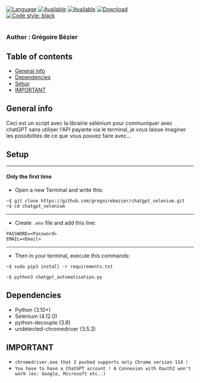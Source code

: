 [![Language](https://img.shields.io/badge/Python-3.10%2B-brightgreen.svg?style=for-the-badge)]()
[![Available](https://img.shields.io/badge/Available-%20Debian-red.svg?style=for-the-badge)]()
[![Available](https://img.shields.io/badge/Available-%20Windows-red.svg?style=for-the-badge)]()
[![Download](https://img.shields.io/badge/Size-21MO-brightgreen.svg?style=for-the-badge)]()
<br>
[![Code style: black](https://img.shields.io/badge/code%20style-black-000000.svg)](https://github.com/psf/black)
# 

### Author : Grégoire Bézier

## Table of contents
* [General info](#general-info)
* [Dependencies](#dependencies)
* [Setup](#setup)
* [IMPORTANT](#important)

## General info
Ceci est un script avec la librairie sélénium pour communiquer avec chatGPT sans utiliser l'API payante via le terminal, je vous laisse imaginer les possibilités de ce que vous pouvez faire avec...

## Setup
--------------------------------------------------------
#### Only the first time
- Open a new Terminal and write this:
```
~$ git clone https://github.com/gregoirebezier/chatgpt_selenium.git
~$ cd chatgpt_selenium
```
--------------------------------------------------------
- Create `.env` file and add this line:
```
PASSWORD=<Password>
EMAIL=<Email>
```
--------------------------------------------------------
- Then in your terminal, execute this commands:
```
~$ sudo pip3 install -r requirements.txt
```
```
~$ python3 chatgpt_automatisation.py
```


  ## Dependencies
* Python (3.10+)
* Selenium (4.12.0)
* python-decouple (3.8)
* undetected-chromedriver (3.5.3)

## IMPORTANT
- `chromedriver.exe that I pushed supports only Chrome version 114 ! `
- `You have to have a ChatGPT account ! A Connexion with Oauth2 won't work (ex: Google, Microsoft etc..)`
